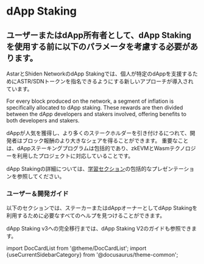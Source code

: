 # dApp Staking

## ユーザーまたはdApp所有者として、dApp Stakingを使用する前に以下のパラメータを考慮する必要があります。

AstarとShiden NetworkのdApp Stakingでは、個人が特定のdAppを支援するためにASTR/SDNトークンを指名できるようにする新しいアプローチが導入されています。

For every block produced on the network, a segment of inflation is specifically allocated to dApp staking. These rewards are then divided between the dApp developers and stakers involved, offering benefits to both developers and stakers.

dAppが人気を獲得し、より多くのステークホルダーを引き付けるにつれて、開発者はブロック報酬のより大きなシェアを得ることができます。 重要なことは、dAppステーキングプログラムは包括的であり、zkEVMとWasmテクノロジーを利用したプロジェクトに対応していることです。

dApp Stakingの詳細については、[学習セクション](/docs/learn/dapp-staking/)の包括的なプレゼンテーションを参照してください。

### ユーザー＆開発ガイド

以下のセクションでは、ステーカーまたはdAppオーナーとしてdApp Stakingを利用するために必要なすべてのヘルプを見つけることができます。

dApp Staking v3への完全移行までは、dApp Staking V2のガイドも参照できます。

import DocCardList from '@theme/DocCardList';
import {useCurrentSidebarCategory} from '@docusaurus/theme-common';

<DocCardList items={useCurrentSidebarCategory().items}/>
